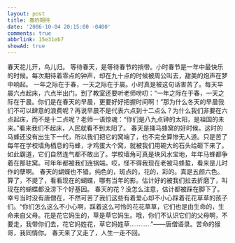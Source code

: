 ```yaml
---
layout: post
title: 春的期待
date: '2006-10-04 20:15:00 -0400'
comments: true
abbrlink: 15e31eb7
showAd: true
---
```

春天花儿开，鸟儿归。
等待春天，是等待春节的捎带。小时春节是一年中最快乐的时候。每次期待着零点的钟声，却在九十点的时候被周公叫去，甜美的炮声在梦中响起。
一年之际在于春，一天之际在于晨。小时真是被这句话害苦了。每天早晨六点起床，六点半出门。到了教室还要听老师唠叨：“一年之际在于春，一天之际在于晨。你们是在春天的早晨，更要好好把握时间啊！”那为什么冬天的早晨我们不可以肆意的浪费呢？再说早晨不是代表六点到十二点么？为什么我们非要在六点起床，而不是十二点呢？老师一语惊魂：“你们是八九点钟的太阳，是祖国的未来。”看来我们不起床，人民就看不到太阳了。
春天是捅马蜂窝的好时候。这时的马蜂还没有出生下一代，所以我们把它的窝端了，也不完全算惨无人道。只是苦了每年在学校墙角栖息的马蜂，才鸡蛋大个窝，就被我们用碗大的石头给砸下来了。如此霸道，它们自然连气都不敢出了。学校墙角可真是块风水宝地，年年马蜂都争着在那驻窝。可年年都被我们连锅端。哎，怪不得我现在老被马蜂蜇，看来是儿时作的孽啊。
春天的蝴蝶也不错。纯色的，斑点的，花的，彩的。真是五颜六色。算了，不提了，看看现在的蝴蝶，哪有当年的影。估计好的被我们拉去折磨了，叫现在的蝴蝶都没涝下个好基因。
春天的花？没怎么注意，估计都被踩在脚下了。幸亏当时没有唐僧在，不然可苦了我们这些有着爱心却不小心踩着花花草草的孩子们。“你们怎么这么不小心啊，踩着这么可怜的花花草草，它们也是由生命的，生命来自父母。花是花它妈生的，草是草它妈生。哦，你们不认识它们的父母啊，不要走，我带你们去，花它妈姓花，草它妈姓草…………”——唐僧语录。苦命的猴哥，我同情你。
春天来了又走了，人生一走不回。
